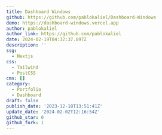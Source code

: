 ```yaml
---
title: Dashboard Windows
github: https://github.com/pablokaliel/Dashboard-Windows
demo: https://dashboard-windows.vercel.app
author: pablokaliel
author_link: https://github.com/pablokaliel
date: 2024-02-19T04:32:37.897Z
description: ''
ssg:
  - Nextjs
css:
  - Tailwind
  - PostCSS
cms: []
category:
  - Portfolio
  - Dashboard
draft: false
publish_date: '2023-12-18T13:51:41Z'
update_date: '2024-02-02T12:16:54Z'
github_star: 0
github_fork: 1
---
```

